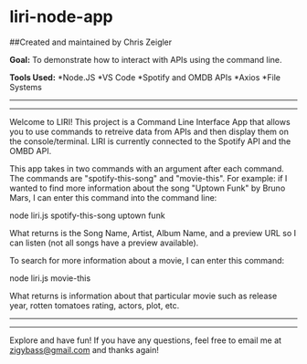 # liri-node-app

##Created and maintained by Chris Zeigler

**Goal:**
To demonstrate how to interact with APIs using the command line. 

**Tools Used:**
*Node.JS
*VS Code
*Spotify and OMDB APIs
*Axios
*File Systems

-----------------------------
-----------------------------

Welcome to LIRI! This project is a Command Line Interface App that allows you to use commands to retreive data from APIs and then display them on the console/terminal. LIRI is currently connected to the Spotify API and the OMBD API. 

This app takes in two commands with an argument after each command. The commands are "spotify-this-song" and "movie-this".  For example: if I wanted to find more information about the song "Uptown Funk" by Bruno Mars, I can enter this command into the command line: 

   node liri.js spotify-this-song uptown funk 

What returns is the Song Name, Artist, Album Name, and a preview URL so I can listen (not all songs have a preview available).

To search for more information about a movie, I can enter this command:

   node liri.js movie-this <insert movie title here>
  
What returns is information about that particular movie such as release year, rotten tomatoes rating, actors, plot, etc. 

-----------------------------
-----------------------------

Explore and have fun! If you have any questions, feel free to email me at zigybass@gmail.com and thanks again!
